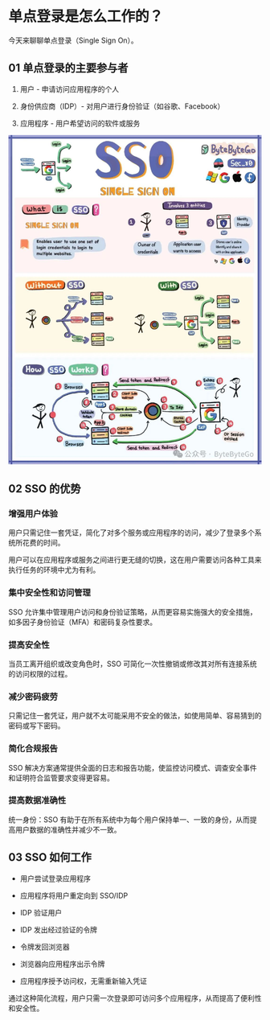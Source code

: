 

# 单点登录是怎么工作的？

今天来聊聊单点登录（Single Sign On）。

## 01 单点登录的主要参与者

1.  用户 - 申请访问应用程序的个人
    
2.  身份供应商（IDP）- 对用户进行身份验证（如谷歌、Facebook）
    
3.  应用程序 - 用户希望访问的软件或服务
    

![图片](assets/1709791479-603cc6234e6436eaf6af45c692646488.jpg)

## 02 SSO 的优势

### 增强用户体验

用户只需记住一套凭证，简化了对多个服务或应用程序的访问，减少了登录多个系统所花费的时间。

用户可以在应用程序或服务之间进行更无缝的切换，这在用户需要访问各种工具来执行任务的环境中尤为有利。

### 集中安全性和访问管理

SSO 允许集中管理用户访问和身份验证策略，从而更容易实施强大的安全措施，如多因子身份验证（MFA）和密码复杂性要求。

### 提高安全性

当员工离开组织或改变角色时，SSO 可简化一次性撤销或修改其对所有连接系统的访问权限的过程。

### 减少密码疲劳

只需记住一套凭证，用户就不太可能采用不安全的做法，如使用简单、容易猜到的密码或写下密码。

### 简化合规报告

SSO 解决方案通常提供全面的日志和报告功能，使监控访问模式、调查安全事件和证明符合监管要求变得更容易。

### 提高数据准确性

统一身份：SSO 有助于在所有系统中为每个用户保持单一、一致的身份，从而提高用户数据的准确性并减少不一致。

## 03 SSO 如何工作

-   用户尝试登录应用程序
    
-   应用程序将用户重定向到 SSO/IDP
    
-   IDP 验证用户
    
-   IDP 发出经过验证的令牌
    
-   令牌发回浏览器
    
-   浏览器向应用程序出示令牌
    
-   应用程序授予访问权，无需重新输入凭证
    

通过这种简化流程，用户只需一次登录即可访问多个应用程序，从而提高了便利性和安全性。
